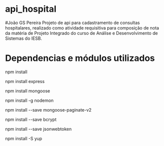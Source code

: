 # api_hospital
#João GS Pereira
Projeto de api para cadastramento de consultas hospitalares, realizado como atividade requisitiva para composição de nota da matéria de Projeto Integrado do curso de Análise e Desenvolvimento de Sistemas do IESB. 

# Dependencias e módulos utilizados
npm install

npm install express

npm install mongoose

npm install -g nodemon

npm install --save mongoose-paginate-v2

npm install --save bcrypt

npm install --save jsonwebtoken

npm install -S yup
